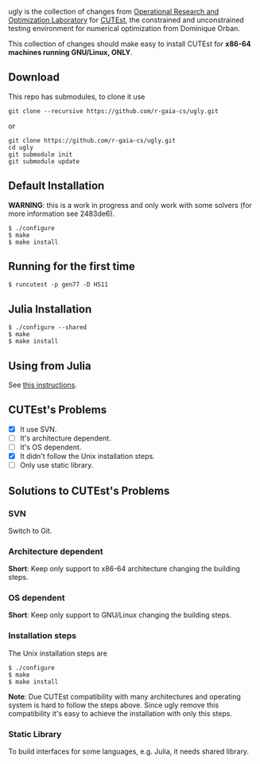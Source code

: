 ugly is the collection of changes from [Operational Research and Optimization
Laboratory](http://www.lpoo.ime.unicamp.br) for
[CUTEst](http://ccpforge.cse.rl.ac.uk/gf/project/cutest/wiki/), the constrained
and unconstrained testing environment for numerical optimization from Dominique
Orban.

This collection of changes should make easy to install CUTEst for **x86-64
machines running GNU/Linux, ONLY**.

## Download

This repo has submodules, to clone it use

~~~
git clone --recursive https://github.com/r-gaia-cs/ugly.git
~~~

or

~~~
git clone https://github.com/r-gaia-cs/ugly.git
cd ugly
git submodule init
git submodule update
~~~

## Default Installation

**WARNING**: this is a work in progress and only work with some solvers (for
more information see 2483de6).

~~~
$ ./configure
$ make
$ make install
~~~

## Running for the first time

~~~
$ runcutest -p gen77 -D HS11
~~~

## Julia Installation

~~~
$ ./configure --shared
$ make
$ make install
~~~

## Using from Julia

See [this instructions](https://github.com/lpoo/CUTEst.jl#Using).

## CUTEst's Problems

- [x] It use SVN.
- [ ] It's architecture dependent.
- [ ] It's OS dependent.
- [x] It didn't follow the Unix installation steps.
- [ ] Only use static library.

## Solutions to CUTEst's Problems

### SVN

Switch to Git.

### Architecture dependent

**Short**: Keep only support to x86-64 architecture changing the building steps.

### OS dependent

**Short**: Keep only support to GNU/Linux changing the building steps.

### Installation steps

The Unix installation steps are

~~~
$ ./configure
$ make
$ make install
~~~

**Note**: Due CUTEst compatibility with many architectures and operating system is hard to
follow the steps above. Since ugly remove this compatibility it's easy to
achieve the installation with only this steps.

### Static Library

To build interfaces for some languages, e.g. Julia, it needs shared library.
